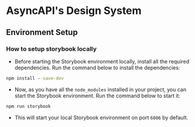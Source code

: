 # AsyncAPI's Design System

## Environment Setup

### How to setup storybook locally

- Before starting the Storybook environment locally, install all the required dependencies. Run the command below to install the dependencies: 

```cmd
npm install --save-dev
```

- Now, as you have all the `node_modules` installed in your project, you can start the Storybook environment. Run the command below to start it: 

```cmd
npm run storybook
```

- This will start your local Storybook environment on port `6006` by default.